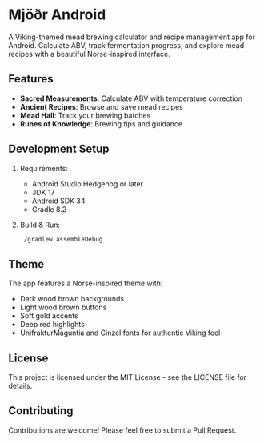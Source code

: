 # Mjöðr Android

A Viking-themed mead brewing calculator and recipe management app for Android. Calculate ABV, track fermentation progress, and explore mead recipes with a beautiful Norse-inspired interface.

## Features

- **Sacred Measurements**: Calculate ABV with temperature correction
- **Ancient Recipes**: Browse and save mead recipes
- **Mead Hall**: Track your brewing batches
- **Runes of Knowledge**: Brewing tips and guidance

## Development Setup

1. Requirements:
   - Android Studio Hedgehog or later
   - JDK 17
   - Android SDK 34
   - Gradle 8.2

2. Build & Run:
   ```bash
   ./gradlew assembleDebug
   ```

## Theme

The app features a Norse-inspired theme with:
- Dark wood brown backgrounds
- Light wood brown buttons
- Soft gold accents
- Deep red highlights
- UnifrakturMaguntia and Cinzel fonts for authentic Viking feel

## License

This project is licensed under the MIT License - see the LICENSE file for details.

## Contributing

Contributions are welcome! Please feel free to submit a Pull Request.

